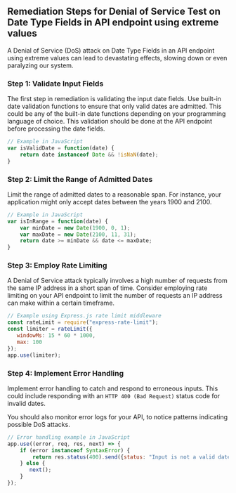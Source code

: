 

## Remediation Steps for Denial of Service Test on Date Type Fields in API endpoint using extreme values

A Denial of Service (DoS) attack on Date Type Fields in an API endpoint using extreme values can lead to devastating effects, slowing down or even paralyzing our system. 

### Step 1: Validate Input Fields
The first step in remediation is validating the input date fields. Use built-in date validation functions to ensure that only valid dates are admitted. This could be any of the built-in date functions depending on your programming language of choice. This validation should be done at the API endpoint before processing the date fields.

```javascript
// Example in JavaScript
var isValidDate = function(date) {
    return date instanceof Date && !isNaN(date);
}
```

### Step 2: Limit the Range of Admitted Dates
Limit the range of admitted dates to a reasonable span. For instance, your application might only accept dates between the years 1900 and 2100.

```javascript
// Example in JavaScript
var isInRange = function(date) {
    var minDate = new Date(1900, 0, 1);
    var maxDate = new Date(2100, 11, 31);
    return date >= minDate && date <= maxDate;
}
```

### Step 3: Employ Rate Limiting
A Denial of Service attack typically involves a high number of requests from the same IP address in a short span of time. Consider employing rate limiting on your API endpoint to limit the number of requests an IP address can make within a certain timeframe.

```javascript
// Example using Express.js rate limit middleware
const rateLimit = require("express-rate-limit");
const limiter = rateLimit({
   windowMs: 15 * 60 * 1000, 
   max: 100 
});
app.use(limiter); 
```

### Step 4: Implement Error Handling
Implement error handling to catch and respond to erroneous inputs. This could include responding with an `HTTP 400 (Bad Request)`  status code for invalid dates.

You should also monitor error logs for your API, to notice patterns indicating possible DoS attacks.

```javascript
// Error handling example in JavaScript
app.use((error, req, res, next) => {
    if (error instanceof SyntaxError) { 
        return res.status(400).send({status: "Input is not a valid date!"});
    } else {
       next();
    }
});
```
